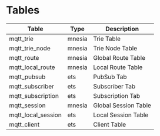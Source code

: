 # Tables


| Table              | Type   | Description                            |
|--------------------|--------|----------------------------------------|
| mqtt_trie          | mnesia | Trie Table                             |
| mqtt_trie_node     | mnesia | Trie Node Table                        |
| mqtt_route         | mnesia | Global Route Table                     |
| mqtt_local_route   | mnesia | Local Route Table                      |
| mqtt_pubsub        | ets    | PubSub Tab                             |
| mqtt_subscriber    | ets    | Subscriber Tab                         |
| mqtt_subscription  | ets    | Subscription Tab                       |
| mqtt_session       | mnesia | Global Session Table                   |
| mqtt_local_session | ets    | Local Session Table                    |
| mqtt_client        | ets    | Client Table                           |

